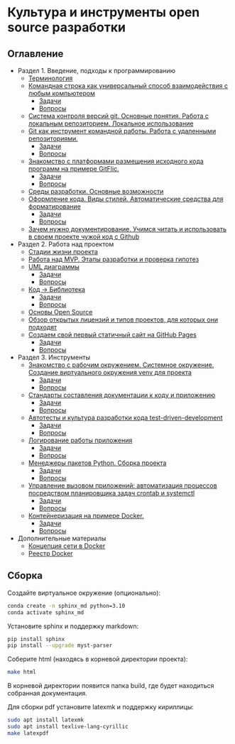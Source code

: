  # Культура и инструменты open source разработки

## Оглавление

* Раздел 1. Введение, подходы к программированию
  - [Терминология](/educational_materials/terms/content.md)
  - [Командная строка как универсальный способ взаимодействия с любым компьютером](/educational_materials/bash/content.md)
    - [Задачи](/educational_materials/bash/exercises.md)
    - [Вопросы](/educational_materials/bash/quiz.md)
  - [Система контроля версий git. Основные понятия. Работа с локальным репозиторием. Локальное использование](/educational_materials/git_base/content.md)
  - [Git как инструмент командной работы. Работа с удаленными репозиториями.](/educational_materials/team_work_on_a_project/content.md)
    - [Задачи](/educational_materials/team_work_on_a_project/exercises.md)
    - [Вопросы](/educational_materials/team_work_on_a_project/quiz.md)
  - [Знакомство с платформами размещения исходного кода программ на примере GitFlic.](/educational_materials/team_work_on_a_gitflic/content.md)
    - [Задачи](/educational_materials/team_work_on_a_gitflic/exercises.md)
    - [Вопросы](/educational_materials/team_work_on_a_gitflic/quiz.md)
  - [Среды разработки. Основные возможности](/educational_materials/ide/content.md)
  - [Оформление кода. Виды стилей. Автоматические средства для форматирование](/educational_materials/styles/content.md)
    - [Задачи](/educational_materials/styles/exercises.md)
    - [Вопросы](/educational_materials/styles/quiz.md)
  - [Зачем нужно документирование. Учимся читать и использовать в своем проекте чужой код с Github](/educational_materials/github/content.md)
* Раздел 2. Работа над проектом
  - [Стадии жизни проекта](/educational_materials/stages/content.md)
  - [Работа над MVP. Этапы разработки и проверка гипотез](/educational_materials/mvp/content.md)
  - [UML диаграммы](/educational_materials/uml/content.md)
    - [Задачи](/educational_materials/uml/exercises.md)
    - [Вопросы](/educational_materials/uml/quiz.md)
  - [Код -> Библиотека](/educational_materials/code_to_lib/content.md)
    - [Задачи](/educational_materials/code_to_lib/exercises.md)
    - [Вопросы](/educational_materials/code_to_lib/quiz.md)
  - [Основы Open Source](/educational_materials/open_source/content.md)
  - [Обзор открытых лицензий и типов проектов, для которых они подходят](/educational_materials/open_license/content.md)
  - [Создаем свой первый статичный сайт на GitHub Pages](/educational_materials/github_pages/content.md)
    - [Задачи](/educational_materials/github_pages/exercises.md)
    - [Вопросы](/educational_materials/github_pages/quiz.md)
* Раздел 3. Инструменты
  - [Знакомство с рабочим окружением. Системное окружение. Создание виртуального окружения venv для проекта](/educational_materials/path_venv/content.md)
    - [Задачи](/educational_materials/path_venv/exercises.md)
    - [Вопросы](/educational_materials/path_venv/quiz.md)
  - [Стандарты составления документации к коду и приложению](/educational_materials/docs/content.md)
    - [Задачи](/educational_materials/docs/exercises.md)
    - [Вопросы](/educational_materials/docs/quiz.md)
  - [Автотесты и культура разработки кода test-driven-development](/educational_materials/testing/content.md)
    - [Задачи](/educational_materials/testing/exercises.md)
    - [Вопросы](/educational_materials/testing/quiz.md)
  - [Логирование работы приложения](/educational_materials/logging/content.md)
    - [Задачи](/educational_materials/logging/exercises.md)
    - [Вопросы](/educational_materials/logging/quiz.md)
  - [Менеджеры пакетов Python. Сборка проекта](/educational_materials/packaging/content.md)
    - [Задачи](/educational_materials/packaging/exercises.md)
    - [Вопросы](/educational_materials/packaging/quiz.md)
  - [Управление вызовом приложений: автоматизация процессов посредством планировщика задач crontab и systemctl](/educational_materials/managers/content.md)
    - [Задачи](/educational_materials/managers/exercises.md)
    - [Вопросы](/educational_materials/managers/quiz.md)
  - [Контейнеризация на примере Docker.](/educational_materials/docker_base/content.md)
    - [Задачи](/educational_materials/docker_base/exercises.md)
    - [Вопросы](/educational_materials/docker_base/quiz.md)
* Дополнительные материалы
  - [Концепция сети в Docker](/educational_materials/docker_network/content.md)
  - [Реестр Docker](/educational_materials/docker_hub/content.md)

## Сборка 

Создайте виртуальное окружение (опционально):

```bash
conda create -n sphinx_md python=3.10
conda activate sphinx_md
```

Установите sphinx и поддержку markdown:

```bash 
pip install sphinx
pip install --upgrade myst-parser

```

Соберите html (находясь в корневой директории проекта):

```bash
make html
```

В корневой директории появится папка build, где будет находиться собранная документация.

Для сборки pdf установите latexmk и поддержку кириллицы:

```bash
sudo apt install latexmk
sudo apt install texlive-lang-cyrillic
make latexpdf
```


